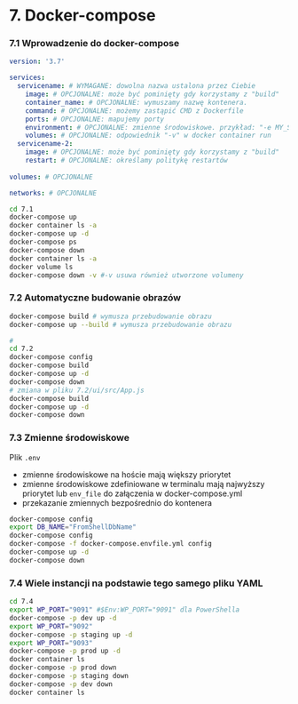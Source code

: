 # 7. Docker-compose

### 7.1 Wprowadzenie do docker-compose

```yml
version: '3.7'

services:
  servicename: # WYMAGANE: dowolna nazwa ustalona przez Ciebie
    image: # OPCJONALNE: może być pominięty gdy korzystamy z "build"
    container_name: # OPCJONALNE: wymuszamy nazwę kontenera.
    command: # OPCJONALNE: możemy zastąpić CMD z Dockerfile
    ports: # OPCJONALNE: mapujemy porty
    environment: # OPCJONALNE: zmienne środowiskowe. przykład: "-e MY_SQL_PASSWORD=1"
    volumes: # OPCJONALNE: odpowiednik "-v" w docker container run
  servicename-2:
    image: # OPCJONALNE: może być pominięty gdy korzystamy z "build"
    restart: # OPCJONALNE: określamy politykę restartów
      
volumes: # OPCJONALNE

networks: # OPCJONALNE
```

```bash
cd 7.1
docker-compose up
docker container ls -a
docker-compose up -d
docker-compose ps
docker-compose down
docker container ls -a
docker volume ls
docker-compose down -v #-v usuwa również utworzone volumeny
```

### 7.2 Automatyczne budowanie obrazów
```bash
docker-compose build # wymusza przebudowanie obrazu
docker-compose up --build # wymusza przebudowanie obrazu

#
cd 7.2
docker-compose config
docker-compose build
docker-compose up -d
docker-compose down
# zmiana w pliku 7.2/ui/src/App.js
docker-compose build
docker-compose up -d
docker-compose down
```

### 7.3 Zmienne środowiskowe
Plik `.env` 
* zmienne środowiskowe na hoście mają większy priorytet
* zmienne środowiskowe zdefiniowane w terminalu mają najwyższy priorytet
lub `env_file` do załączenia w docker-compose.yml
* przekazanie zmiennych bezpośrednio do kontenera

```bash
docker-compose config
export DB_NAME="FromShellDbName"
docker-compose config
docker-compose -f docker-compose.envfile.yml config
docker-compose up -d
docker-compose down
```
### 7.4 Wiele instancji na podstawie tego samego pliku YAML
```bash
cd 7.4
export WP_PORT="9091" #$Env:WP_PORT="9091" dla PowerShella
docker-compose -p dev up -d
export WP_PORT="9092"
docker-compose -p staging up -d
export WP_PORT="9093"
docker-compose -p prod up -d
docker container ls
docker-compose -p prod down
docker-compose -p staging down
docker-compose -p dev down
docker container ls
```
